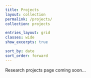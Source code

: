 ```yaml
---
title: Projects
layout: collection
permalink: /projects/
collection: projects

entries_layout: grid
classes: wide
show_excerpts: true

sort_by: date
sort_order: forward
---
```


Research projects page coming soon...